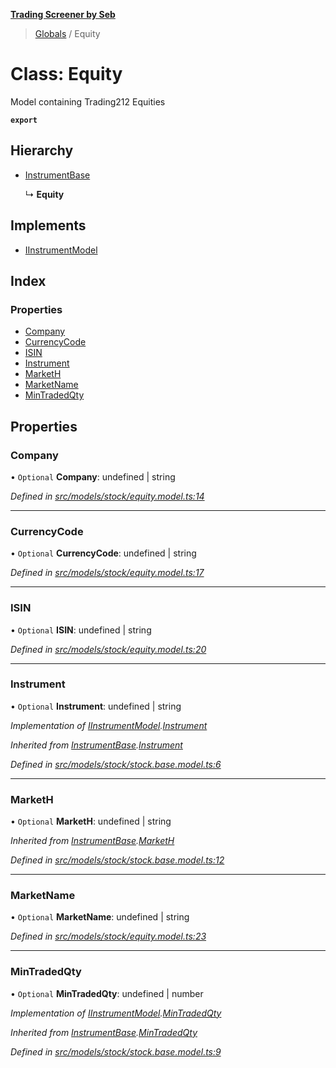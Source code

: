 **[Trading Screener by Seb](../README.md)**

> [Globals](../globals.md) / Equity

# Class: Equity

Model containing Trading212 Equities

**`export`** 

## Hierarchy

* [InstrumentBase](instrumentbase.md)

  ↳ **Equity**

## Implements

* [IInstrumentModel](../interfaces/iinstrumentmodel.md)

## Index

### Properties

* [Company](equity.md#company)
* [CurrencyCode](equity.md#currencycode)
* [ISIN](equity.md#isin)
* [Instrument](equity.md#instrument)
* [MarketH](equity.md#marketh)
* [MarketName](equity.md#marketname)
* [MinTradedQty](equity.md#mintradedqty)

## Properties

### Company

• `Optional` **Company**: undefined \| string

*Defined in [src/models/stock/equity.model.ts:14](https://github.com/wiewiur667/TradingScreener/blob/0537031/src/models/stock/equity.model.ts#L14)*

___

### CurrencyCode

• `Optional` **CurrencyCode**: undefined \| string

*Defined in [src/models/stock/equity.model.ts:17](https://github.com/wiewiur667/TradingScreener/blob/0537031/src/models/stock/equity.model.ts#L17)*

___

### ISIN

• `Optional` **ISIN**: undefined \| string

*Defined in [src/models/stock/equity.model.ts:20](https://github.com/wiewiur667/TradingScreener/blob/0537031/src/models/stock/equity.model.ts#L20)*

___

### Instrument

• `Optional` **Instrument**: undefined \| string

*Implementation of [IInstrumentModel](../interfaces/iinstrumentmodel.md).[Instrument](../interfaces/iinstrumentmodel.md#instrument)*

*Inherited from [InstrumentBase](instrumentbase.md).[Instrument](instrumentbase.md#instrument)*

*Defined in [src/models/stock/stock.base.model.ts:6](https://github.com/wiewiur667/TradingScreener/blob/0537031/src/models/stock/stock.base.model.ts#L6)*

___

### MarketH

• `Optional` **MarketH**: undefined \| string

*Inherited from [InstrumentBase](instrumentbase.md).[MarketH](instrumentbase.md#marketh)*

*Defined in [src/models/stock/stock.base.model.ts:12](https://github.com/wiewiur667/TradingScreener/blob/0537031/src/models/stock/stock.base.model.ts#L12)*

___

### MarketName

• `Optional` **MarketName**: undefined \| string

*Defined in [src/models/stock/equity.model.ts:23](https://github.com/wiewiur667/TradingScreener/blob/0537031/src/models/stock/equity.model.ts#L23)*

___

### MinTradedQty

• `Optional` **MinTradedQty**: undefined \| number

*Implementation of [IInstrumentModel](../interfaces/iinstrumentmodel.md).[MinTradedQty](../interfaces/iinstrumentmodel.md#mintradedqty)*

*Inherited from [InstrumentBase](instrumentbase.md).[MinTradedQty](instrumentbase.md#mintradedqty)*

*Defined in [src/models/stock/stock.base.model.ts:9](https://github.com/wiewiur667/TradingScreener/blob/0537031/src/models/stock/stock.base.model.ts#L9)*
